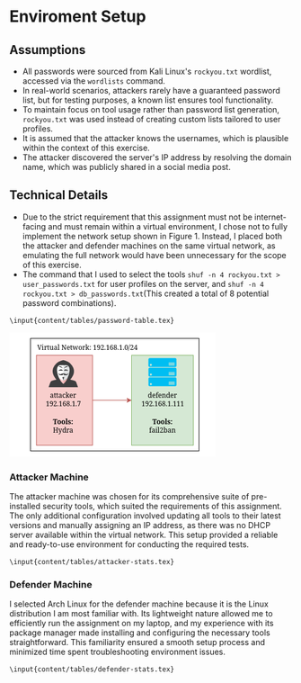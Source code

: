 # Enviroment Setup

## Assumptions
- All passwords were sourced from Kali Linux's `rockyou.txt` wordlist, accessed via the `wordlists` command.
- In real-world scenarios, attackers rarely have a guaranteed password list, but for testing purposes, a known list ensures tool functionality.
- To maintain focus on tool usage rather than password list generation, `rockyou.txt` was used instead of creating custom lists tailored to user profiles.
- It is assumed that the attacker knows the usernames, which is plausible within the context of this exercise.
- The attacker discovered the server's IP address by resolving the domain name, which was publicly shared in a social media post.

## Technical Details

- Due to the strict requirement that this assignment must not be internet-facing and must remain within a virtual environment, I chose not to fully implement the network setup shown in Figure 1. Instead, I placed both the attacker and defender machines on the same virtual network, as emulating the full network would have been unnecessary for the scope of this exercise.
- The command that I used to select the tools `shuf -n 4 rockyou.txt > user_passwords.txt` for user profiles on the server, and `shuf -n 4 rockyou.txt > db_passwords.txt`(This created a total of 8 potential password combinations). 

```{=latex}
\input{content/tables/password-table.tex}
```

![Visual representation of scenario](images/virtualnetwork.png)

### Attacker Machine

The attacker machine was chosen for its comprehensive suite of pre-installed security tools, which suited the requirements of this assignment. The only additional configuration involved updating all tools to their latest versions and manually assigning an IP address, as there was no DHCP server available within the virtual network. This setup provided a reliable and ready-to-use environment for conducting the required tests.

```{=latex}
\input{content/tables/attacker-stats.tex}
```

### Defender Machine

I selected Arch Linux for the defender machine because it is the Linux distribution I am most familiar with. Its lightweight nature allowed me to efficiently run the assignment on my laptop, and my experience with its package manager made installing and configuring the necessary tools straightforward. This familiarity ensured a smooth setup process and minimized time spent troubleshooting environment issues.


```{=latex}
\input{content/tables/defender-stats.tex}
```
